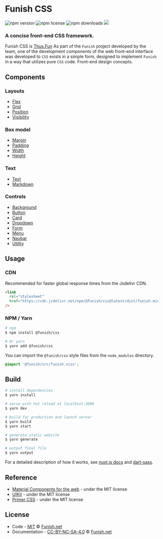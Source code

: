 # Funish CSS

![npm version](https://img.shields.io/npm/v/@funish/css)
![npm license](https://img.shields.io/npm/l/@funish/css)
![npm downloads](https://img.shields.io/npm/dm/@funish/css)
[![](https://data.jsdelivr.com/v1/package/npm/@funish/css/badge)](https://www.jsdelivr.com/package/npm/@funish/css)

### A concise front-end CSS framework.

Funish CSS is [Thus.Fun](https://thus.fun) As part of the `Funish` project developed by the team, one of the development components of the web front-end interface was developed to `CSS` exists in a simple form, designed to implement `Funish` in a way that utilizes pure `CSS` code. Front-end design concepts.

## Components

### Layouts

- [Flex](/docs/flex)
- [Grid](/docs/grid)
- [Position](/docs/position)
- [Visibility](/docs/visibility)

### Box model

- [Margin](/docs/margin)
- [Padding](/docs/padding)
- [Width](/docs/width)
- [Height](/docs/height)

### Text

- [Text](/docs/text)
- [Markdown](/docs/markdown)

### Controls

- [Background](/docs/background)
- [Button](/docs/button)
- [Card](/docs/card)
- [Dropdown](/docs/dropdown)
- [Form](/docs/form)
- [Menu](/docs/menu)
- [Navbar](/docs/navbar)
- [Utility](/docs/utility)

## Usage

### CDN

Recommended for faster global response times from the Jsdelivr CDN.

```html
<link
  rel="stylesheet"
  href="https://cdn.jsdelivr.net/npm/@funish/css@latest/dist/funish.min.css"
/>
```

### NPM / Yarn

```bash
# npm
$ npm install @funish/css

# Or yarn
$ yarn add @funish/css
```

You can import the `@funish/css` style files from the `node_modules` directory.

```scss
@import '@funish/src/funish.scss';
```

## Build

```bash
# install dependencies
$ yarn install

# serve with hot reload at localhost:3000
$ yarn dev

# build for production and launch server
$ yarn build
$ yarn start

# generate static website
$ yarn generate

# output final file
$ yarn output
```

For a detailed description of how it works, see [nuxt.js docs](https://nuxtjs.org) and [dart-sass](https://github.com/sass/dart-sass).

## Reference

- [Material Components for the web](https://github.com/material-components/material-components-web) - under the MIT license
- [UIKit](https://github.com/uikit/uikit) - under the MIT license
- [Primer CSS](https://github.com/primer/css) - under the MIT license

## License

- Code - [MIT](LICENSE) &copy; [Funish.net](https://funish.net/)
- Documentation - [CC-BY-NC-SA-4.0](https://creativecommons.org/licenses/by-nc-sa/4.0/) &copy; [Funish.net](https://funish.net/)
